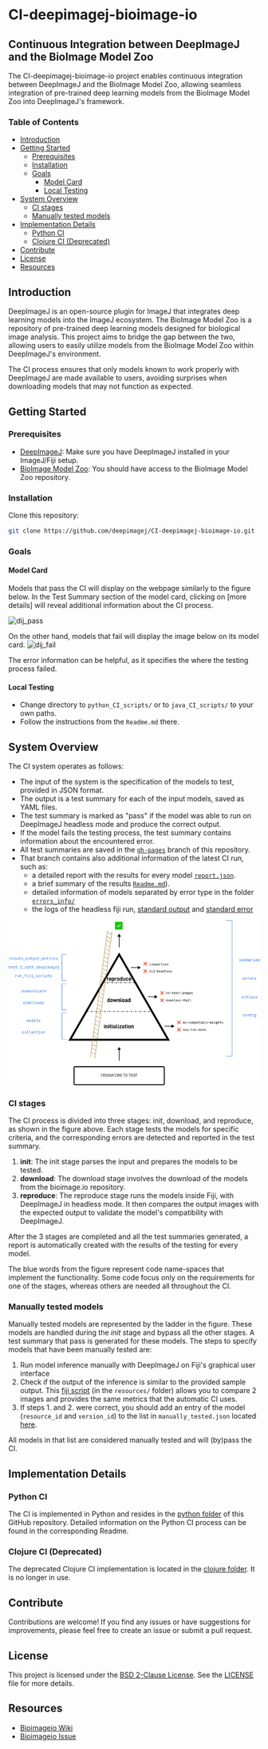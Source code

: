 # CI-deepimagej-bioimage-io

## Continuous Integration between DeepImageJ and the BioImage Model Zoo
The CI-deepimagej-bioimage-io project enables continuous integration between DeepImageJ and the BioImage Model Zoo, allowing seamless integration of pre-trained deep learning models from the BioImage Model Zoo into DeepImageJ's framework.

### Table of Contents
- [Introduction](#introduction)
- [Getting Started](#getting-started)
  * [Prerequisites](#prerequisites)
  * [Installation](#installation)
  * [Goals](#goals)
    + [Model Card](#model-card)
    + [Local Testing](#local-testing)
- [System Overview](#system-overview)
  * [CI stages](#ci-stages)
  * [Manually tested models](#manually-tested-models)
- [Implementation Details](#implementation-details)
  * [Python CI](#python-ci)
  * [Clojure CI (Deprecated)](#clojure-ci-deprecated)
- [Contribute](#contribute)
- [License](#license)
- [Resources](#resources)

## Introduction 
DeepImageJ is an open-source plugin for ImageJ that integrates deep learning models into the ImageJ ecosystem. The BioImage Model Zoo is a repository of pre-trained deep learning models designed for biological image analysis. This project aims to bridge the gap between the two, allowing users to easily utilize models from the BioImage Model Zoo within DeepImageJ's environment.

The CI process ensures that only models known to work properly with DeepImageJ are made available to users, avoiding surprises when downloading models that may not function as expected.

## Getting Started

### Prerequisites

- [DeepImageJ](https://github.com/deepimagej/deepimagej): Make sure you have DeepImageJ installed in your ImageJ/Fiji setup.
- [BioImage Model Zoo](https://github.com/bioimage-io/bioimage-io): You should have access to the BioImage Model Zoo repository.

### Installation

Clone this repository:

```bash
git clone https://github.com/deepimagej/CI-deepimagej-bioimage-io.git
``` 

### Goals

#### Model Card
Models that pass the CI will display on the webpage similarly to the figure below. In the Test Summary section of the model card, clicking on [more details] will reveal additional information about the CI process.

![dij_pass](resources/documentation_imgs/dij_pass.png)

On the other hand, models that fail will display the image below on its model card.
![dij_fail](resources/documentation_imgs/dij_fail.png)

The error information can be helpful, as it specifies the where the testing process failed.

#### Local Testing
- Change directory to `python_CI_scripts/` or to `java_CI_scripts/` to your own paths.
- Follow the instructions from the `Readme.md` there.

## System Overview
The CI system operates as follows:
* The input of the system is the specification of the models to test, provided in JSON format.
* The output is a test summary for each of the input models, saved as YAML files.
* The test summary is marked as "pass" if the model was able to run on DeepImageJ headless mode and produce the correct output.
* If the model fails the testing process, the test summary contains information about the encountered error.
* All test summaries are saved in the [`gh-pages`](https://github.com/deepimagej/CI-deepimagej-bioimage-io/tree/gh-pages) branch of this repository.
* That branch contains also additional information of the latest CI run, such as:
  + a detailed report with the results for every model [`report.json`](https://github.com/deepimagej/CI-deepimagej-bioimage-io/blob/gh-pages/report.json).
  + a brief summary of the results [`Readme.md`](https://github.com/deepimagej/CI-deepimagej-bioimage-io/blob/gh-pages/Readme.md)).
  + detailed information of models separated by error type in the folder [`errors_info/`](https://github.com/deepimagej/CI-deepimagej-bioimage-io/tree/gh-pages/errors_info)
  + the logs of the headless fiji run, [standard output](https://github.com/deepimagej/CI-deepimagej-bioimage-io/blob/gh-pages/fiji_log_out.txt) and [standard error](https://github.com/deepimagej/CI-deepimagej-bioimage-io/blob/gh-pages/fiji_log_err.txt)

![ci_stages](resources/documentation_imgs/ci_concept.png)

### CI stages
The CI process is divided into three stages: init, download, and reproduce, as shown in the figure above.
Each stage tests the models for specific criteria, and the corresponding errors are detected and reported in the test summary.

1. **init**: The init stage parses the input and prepares the models to be tested.
2. **download**: The download stage involves the download of the models from the bioimage.io repository.
3. **reproduce**: The reproduce stage runs the models inside Fiji, with DeepImageJ in headless mode. It then compares the output images with the expected output to validate the model's compatibility with DeepImageJ.

After the 3 stages are completed and all the test summaries generated, a report is automatically created with the results of the testing for every model. 

The blue words from the figure represent code name-spaces that implement the functionality. 
Some code focus only on the requirements for one of the stages, whereas others are needed all throughout the CI.

### Manually tested models
Manually tested models are represented by the ladder in the figure. These models are handled during the *init* stage and bypass all the other stages.
A test summary that pass is generated for these models.
The steps to specify models that have been manually tested are:
1. Run model inference manually with DeepImageJ on Fiji's graphical user interface
2. Check if the output of the inference is similar to the provided sample output.
This [fiji script](resources/compare_2_images.py) (in the `resources/` folder) allows you to compare 2 images and provides the same metrics that the automatic CI uses.
3. If steps 1. and 2. were correct, you should add an entry of the model (`resource_id` and `version_id`) to the list in `manually_tested.json` located [here](java_CI_scripts/pending_matrix/manually_tested.json).

All models in that list are considered manually tested and will (by)pass the CI.

## Implementation Details

### Python CI
The CI is implemented in Python and resides in the [python folder](python_CI_scripts) of this GitHub repository. Detailed information on the Python CI process can be found in the corresponding Readme.

### Clojure CI (Deprecated)
The deprecated Clojure CI implementation is located in the [clojure folder](java_CI_scripts). It is no longer in use.

## Contribute
Contributions are welcome! If you find any issues or have suggestions for improvements, please feel free to create an issue or submit a pull request. 

## License
This project is licensed under the [BSD 2-Clause License](LICENSE). See the [LICENSE](LICENSE) file for more details.

## Resources
- [Bioimageio Wiki](https://github.com/bioimage-io/bioimage.io/wiki/Contribute-community-partner-specific-test-summaries)
- [Bioimageio Issue](https://github.com/bioimage-io/collection-bioimage-io/issues/515)


